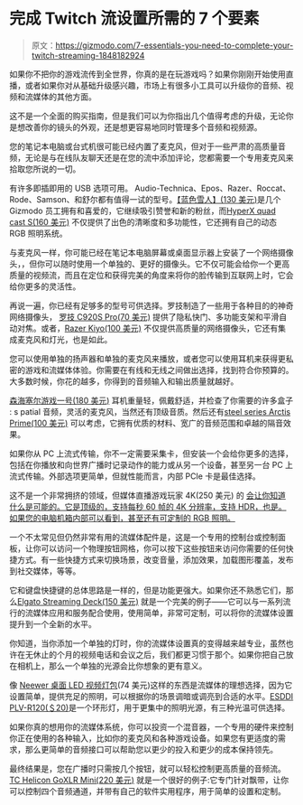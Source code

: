 # 完成 Twitch 流设置所需的 7 个要素

> 原文：<https://gizmodo.com/7-essentials-you-need-to-complete-your-twitch-streaming-1848182924>

如果你不把你的游戏流传到全世界，你真的是在玩游戏吗？如果你刚刚开始使用直播，或者如果你对从基础升级感兴趣，市场上有很多小工具可以升级你的音频、视频和流媒体的其他方面。

这不是一个全面的购买指南，但是我们可以为你指出几个值得考虑的升级，无论你是想改善你的镜头的外观，还是想更容易地同时管理多个音频和视频源。

您的笔记本电脑或台式机很可能已经内置了麦克风，但对于一些严肃的高质量音频，无论是与在线队友聊天还是在您的流中添加评论，您都需要一个专用麦克风来拾取您所说的一切。

有许多即插即用的 USB 选项可用。 Audio-Technica、Epos、Razer、Roccat、Rode、Samson、和舒尔都有值得一试的型号。[【蓝色雪人】(130 美元)](https://www.bluemic.com/en-us/products/yeti/)是几个 Gizmodo 员工拥有和喜爱的，它继续吸引赞誉和新的粉丝，而[HyperX quad cast S(160 美元)](https://hyperx.com/collections/microphones/products/hyperx-quadcast-s-usb-microphone) 不仅提供了出色的清晰度和多功能性，它还拥有自己的动态 RGB 照明系统。

与麦克风一样，你可能已经在笔记本电脑屏幕或桌面显示器上安装了一个网络摄像头，，但你可以随时使用一个单独的、更好的摄像头。它不仅可能会给你一个更高质量的视频流，而且在定位和获得完美的角度来将你的脸传输到互联网上时，它会给你更多的灵活性。

再说一遍，你已经有足够多的型号可供选择。罗技制造了一些用于各种目的的神奇网络摄像头， [罗技 C920S Pro(70 美元)](https://www.logitech.com/en-us/products/webcams/c920s-pro-hd-webcam.960-001257.html) 提供了隐私快门、多功能支架和平滑自动对焦。或者，[Razer Kiyo(100 美元)](https://www.razer.com/streaming-cameras/razer-kiyo/RZ19-02320100-R3U1) 不仅提供高质量的网络摄像头，它还有集成麦克风和灯光，也是如此。

您可以使用单独的扬声器和单独的麦克风来播放，或者您可以使用耳机来获得更私密的游戏和流媒体体验。你需要在有线和无线之间做出选择，找到符合你预算的。大多数时候，你花的越多，你得到的音频输入和输出质量就越好。

[森海塞尔游戏一号(180 美元)](https://www.eposaudio.com/en/us/gaming/products/game-one-black-gaming-headset-1000236) 耳机重量轻，佩戴舒适，并检查了你需要的许多盒子 : s patial 音频，灵活的麦克风，当然还有顶级音质。然后还有[steel series Arctis Prime(100 美元)](https://steelseries.com/gaming-headsets/arctis-prime) 可以考虑，它拥有优质的材料、宽广的音频范围和卓越的隔音效果。

如果你从 PC 上流式传输，你不一定需要采集卡，但安装一个会给你更多的选择，包括在你播放和向世界广播时记录动作的能力或从另一个设备，甚至另一台 PC 上流式传输。外部选项更简单，但就性能而言，内部 PCIe 卡是最佳选择。

这不是一个非常拥挤的领域，但媒体直播游戏玩家 4K(250 美元) 的 [会让你知道什么是可能的。它是顶级的，支持每秒 60 帧的 4K 分辨率，支持 HDR，也是。如果您的电脑机箱内部可以看到，甚至还有可定制的 RGB 照明。](https://shop-us.avermedia.com/collections/capture-cards/products/avermedia-gc573-live-gamer-4k)

一个不太常见但仍然非常有用的流媒体配件是，这是一个专用的控制台或控制面板，让你可以访问一个物理按钮网格，你可以按下这些按钮来访问你需要的任何快捷方式。有一些快捷方式来切换场景，改变音量，添加效果，加载图形覆盖，发布到社交媒体，等等。

它和键盘快捷键的总体思路是一样的，但是功能更强大。如果你还不熟悉它们，那么[Elgato Streaming Deck(150 美元)](https://www.elgato.com/en/stream-deck-mk2) 就是一个完美的例子——它可以与一系列流行的流媒体应用和服务配合使用，使用简单，非常可定制，可以将你的流媒体设置提升到一个全新的水平。

你知道，当你添加一个单独的灯时，你的流媒体设置真的变得越来越专业，虽然也许在无休止的个月的视频电话和会议之后，我们都更习惯于那个。如果你把自己放在相机上，那么一个单独的光源会比你想象的更有意义。

像 [Neewer 桌面 LED 视频灯包](https://neewer.com/collections/table-top-led-light/products/neewer-2-packs-tabletop-led-video-light-with-mini-tripod-stand-10096461)(74 美元)这样的东西是流媒体的理想选择，因为它设置简单，提供充足的照明，可以根据你的场景调暗或调亮到合适的水平。[ESDDI PLV-R120(＄20)](https://www.esddis.com/collections/light/products/esddi-plv-r120-led-ring-light)是一个环形灯，用于更集中的照明光源，有三种光温可供选择。

如果你真的想用你的流媒体系统，你可以投资一个混音器，一个专用的硬件来控制你正在使用的各种输入，比如你的麦克风和各种游戏设备。如果您有更适度的需求，那么更简单的音频接口可以帮助您以更少的投入和更少的成本保持领先。

最终结果是，您在广播时只需按几个按钮，就可以轻松控制更高质量的音频流。[TC Helicon GoXLR Mini(220 美元)](https://www.tc-helicon.com/product.html?modelCode=P0DI7) 就是一个很好的例子:它专门针对飘带，让你可以控制四个音频通道，并带有自己的软件实用程序，用于简单的设置和定制。